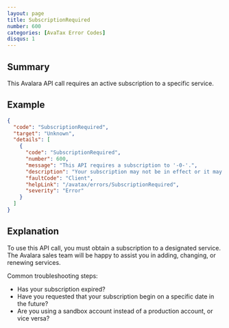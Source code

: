 ```yaml
---
layout: page
title: SubscriptionRequired
number: 600
categories: [AvaTax Error Codes]
disqus: 1
---
```


## Summary

This Avalara API call requires an active subscription to a specific service.

## Example

```json
{
  "code": "SubscriptionRequired",
  "target": "Unknown",
  "details": [
    {
      "code": "SubscriptionRequired",
      "number": 600,
      "message": "This API requires a subscription to '-0-'.",
      "description": "Your subscription may not be in effect or it may have expired.",
      "faultCode": "Client",
      "helpLink": "/avatax/errors/SubscriptionRequired",
      "severity": "Error"
    }
  ]
}
```

## Explanation

To use this API call, you must obtain a subscription to a designated service.  The Avalara sales team will be happy to assist you in adding, changing, or renewing services.

Common troubleshooting steps:

<ul class="normal">
<li>Has your subscription expired?</li>
<li>Have you requested that your subscription begin on a specific date in the future?</li>
<li>Are you using a sandbox account instead of a production account, or vice versa?</li>
</ul>
